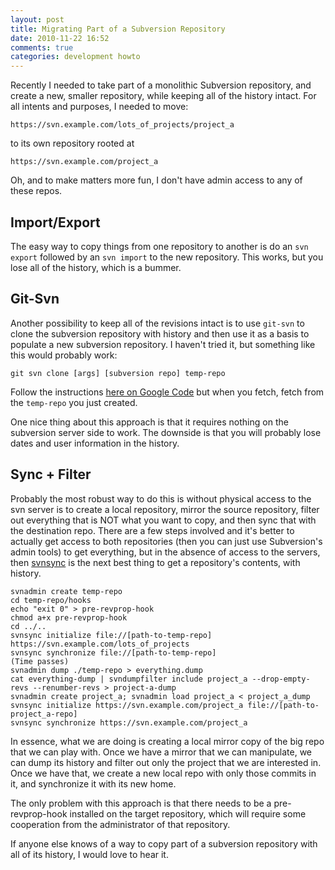 ```yaml
---
layout: post
title: Migrating Part of a Subversion Repository
date: 2010-11-22 16:52
comments: true
categories: development howto
---
```

Recently I needed to take part of a monolithic Subversion repository, and create a new, smaller repository, while keeping all of the
history intact. For all intents and purposes, I needed to move:

    https://svn.example.com/lots_of_projects/project_a

to its own repository rooted at

    https://svn.example.com/project_a

Oh, and to make matters more fun, I don't have admin access to any of these repos.

Import/Export
-------------

The easy way to copy things from one repository to another is do an `svn export` followed by an `svn import` to the new
repository. This works, but you lose all of the history, which is a bummer.

Git-Svn
-------

Another possibility to keep all of the revisions intact is to use `git-svn` to clone the subversion repository with history
and then use it as a basis to populate a new subversion repository. I haven't tried it, but something like this would probably work:

    git svn clone [args] [subversion repo] temp-repo

Follow the instructions [here on Google Code](http://code.google.com/p/support/wiki/ImportingFromGit) but when you fetch, fetch from
the `temp-repo` you just created.

One nice thing about this approach is that it requires nothing on the subversion server side to work. The downside is that you will
probably lose dates and user information in the history.

Sync + Filter
-------------

Probably the most robust way to do this is without physical access to the svn server is to create a local repository, mirror the source
repository, filter out everything that is NOT what you want to copy, and then sync that with the destination repo. There are a few steps
involved and it's better to actually get access to both repositories (then you can just use Subversion's admin tools) to get everything, 
but in the absence of access to the servers, then [svnsync](http://svnbook.red-bean.com/en/1.4/svn.ref.svnsync.html) is the next best 
thing to get a repository's contents, with history.

    svnadmin create temp-repo
    cd temp-repo/hooks
    echo "exit 0" > pre-revprop-hook
    chmod a+x pre-revprop-hook
    cd ../..
    svnsync initialize file://[path-to-temp-repo] https://svn.example.com/lots_of_projects
    svnsync synchronize file://[path-to-temp-repo]
    (Time passes)
    svnadmin dump ./temp-repo > everything.dump
    cat everything-dump | svndumpfilter include project_a --drop-empty-revs --renumber-revs > project-a-dump
    svnadmin create project_a; svnadmin load project_a < project_a_dump
    svnsync initialize https://svn.example.com/project_a file://[path-to-project_a-repo]
    svnsync synchronize https://svn.example.com/project_a

In essence, what we are doing is creating a local mirror copy of the big repo that we can play with. Once we have a mirror that we can
manipulate, we can dump its history and filter out only the project that we are interested in. Once we have that, we create a new local
repo with only those commits in it, and synchronize it with its new home.

The only problem with this approach is that there needs to be a pre-revprop-hook installed on the target repository, which will
require some cooperation from the administrator of that repository.

If anyone else knows of a way to copy part of a subversion repository with all of its history, I would love to hear it.
